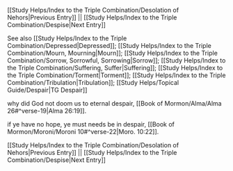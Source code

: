 [[Study Helps/Index to the Triple Combination/Desolation of Nehors|Previous Entry]]  ||  [[Study Helps/Index to the Triple Combination/Despise|Next Entry]]

 See also [[Study Helps/Index to the Triple Combination/Depressed|Depressed]]; [[Study Helps/Index to the Triple Combination/Mourn, Mourning|Mourn]]; [[Study Helps/Index to the Triple Combination/Sorrow, Sorrowful, Sorrowing|Sorrow]]; [[Study Helps/Index to the Triple Combination/Suffering, Suffer|Suffering]]; [[Study Helps/Index to the Triple Combination/Torment|Torment]]; [[Study Helps/Index to the Triple Combination/Tribulation|Tribulation]]; [[Study Helps/Topical Guide/Despair|TG Despair]]

 why did God not doom us to eternal despair, [[Book of Mormon/Alma/Alma 26#^verse-19|Alma 26:19]].

 if ye have no hope, ye must needs be in despair, [[Book of Mormon/Moroni/Moroni 10#^verse-22|Moro. 10:22]].

[[Study Helps/Index to the Triple Combination/Desolation of Nehors|Previous Entry]]  ||  [[Study Helps/Index to the Triple Combination/Despise|Next Entry]]